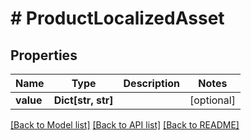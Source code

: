 # # ProductLocalizedAsset


## Properties 


Name | Type | Description | Notes
------------ | ------------- | ------------- | -------------
**value**| **Dict[str, str]** |   | [optional]


[[Back to Model list]](../../README.md#models) [[Back to API list]](../../README.md#endpoints) [[Back to README]](../../README.md)

